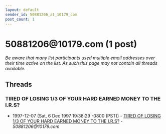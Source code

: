 ```yaml
---
layout: default
sender_id: 50881206_at_10179_com
post_count: 1
---
```


# 50881206<span>@</span>10179.com (1 post)

_Be aware that many list participants used multiple email addresses over their time active on the list. As such this page may not contain all threads available._

## Threads

### TIRED OF LOSING 1/3 OF YOUR HARD EARNED MONEY TO THE I.R.S?
+ 1997-12-07 (Sat, 6 Dec 1997 19:38:29 -0800 (PST)) - [TIRED OF LOSING 1/3 OF YOUR HARD EARNED MONEY TO THE I.R.S?](/archive/1997/12/e29250121a8476fd005c74d77b1f29df0151a8a09ba8ab0eedfa2465206cd165) - _50881206@10179.com_

